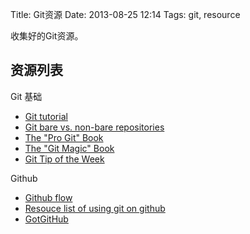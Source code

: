 Title: Git资源
Date: 2013-08-25 12:14
Tags: git, resource


收集好的Git资源。
## 资源列表

Git 基础

*  [Git tutorial](http://www.vogella.com/articles/Git/article.html)
*  [Git bare vs. non-bare repositories](http://www.bitflop.com/document/111)
*  [The "Pro Git" Book](http://git-scm.com/book/zh/)
*  [The "Git Magic" Book](http://www-cs-students.stanford.edu/~blynn/gitmagic/intl/zh_cn/index.html)
*  [Git Tip of the Week](http://alblue.bandlem.com/Tag/gtotw/)

Github

*  [Github flow](http://scottchacon.com/2011/08/31/github-flow.html)
*  [Resouce list of using git on github](https///help.github.com/articles/what-are-other-good-resources-for-using-git-or-github)
*  [GotGitHub](http://www.worldhello.net/gotgithub/)

